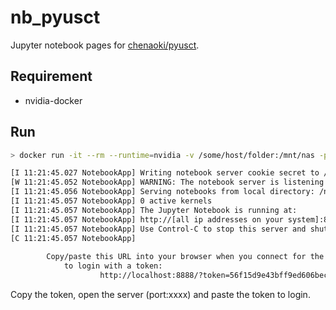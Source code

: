 # nb_pyusct

Jupyter notebook pages for [chenaoki/pyusct](https://github.com/chenaoki/pyusct).


## Requirement

* nvidia-docker

## Run

```bash
> docker run -it --rm --runtime=nvidia -v /some/host/folder:/mnt/nas -p xxxx:8888 -p 6006:6006 chenaoki/pyusct-tf:latest

[I 11:21:45.027 NotebookApp] Writing notebook server cookie secret to /root/.local/share/jupyter/runtime/notebook_cookie_secret
[W 11:21:45.052 NotebookApp] WARNING: The notebook server is listening on all IP addresses and not using encryption. This is not recommended.
[I 11:21:45.056 NotebookApp] Serving notebooks from local directory: /notebooks/nb_pyusct
[I 11:21:45.057 NotebookApp] 0 active kernels
[I 11:21:45.057 NotebookApp] The Jupyter Notebook is running at:
[I 11:21:45.057 NotebookApp] http://[all ip addresses on your system]:8888/?token=56f15d9e43bff9ed606beccff92981e784b986f4b92bcbfb
[I 11:21:45.057 NotebookApp] Use Control-C to stop this server and shut down all kernels (twice to skip confirmation).
[C 11:21:45.057 NotebookApp] 
    
        Copy/paste this URL into your browser when you connect for the first time,
            to login with a token:
                    http://localhost:8888/?token=56f15d9e43bff9ed606beccff92981e784b986f4b92bcbfb

```

Copy the token, open the server (port:xxxx) and paste the token to login.
